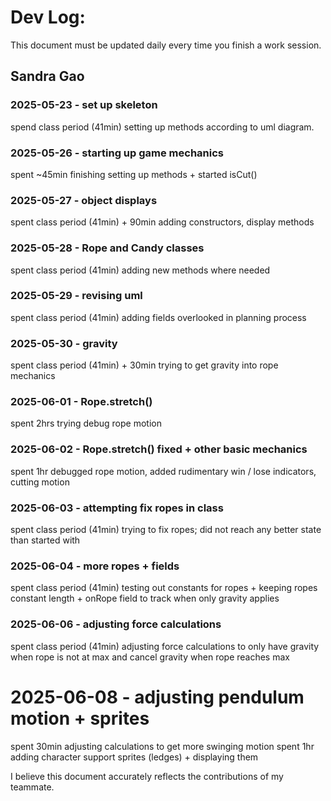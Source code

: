 # Dev Log:

This document must be updated daily every time you finish a work session.

## Sandra Gao

### 2025-05-23 - set up skeleton
spend class period (41min) setting up methods according to uml diagram.

### 2025-05-26 - starting up game mechanics
spent ~45min finishing setting up methods + started isCut()

### 2025-05-27 - object displays
spent class period (41min) + 90min adding constructors, display methods

### 2025-05-28 - Rope and Candy classes
spent class period (41min) adding new methods where needed

### 2025-05-29 - revising uml
spent class period (41min) adding fields overlooked in planning process

### 2025-05-30 - gravity
spent class period (41min) + 30min trying to get gravity into rope mechanics

### 2025-06-01 - Rope.stretch()
spent 2hrs trying debug rope motion

### 2025-06-02 - Rope.stretch() fixed + other basic mechanics
spent 1hr debugged rope motion, added rudimentary win / lose indicators, cutting motion

### 2025-06-03 - attempting fix ropes in class
spent class period (41min) trying to fix ropes; did not reach any better state than started with

### 2025-06-04 - more ropes + fields
spent class period (41min) testing out constants for ropes + keeping ropes constant length + onRope field to track when only gravity applies

### 2025-06-06 - adjusting force calculations
spent class period (41min) adjusting force calculations to only have gravity when rope is not at max and cancel gravity when rope reaches max

# 2025-06-08 - adjusting pendulum motion + sprites
spent 30min adjusting calculations to get more swinging motion
spent 1hr adding character support sprites (ledges) + displaying them

I believe this document accurately reflects the contributions of my teammate.
